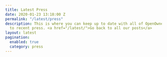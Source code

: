 ```yaml
---
title: Latest Press
date: 2020-01-23 13:18:00 Z
permalink: "/latest/press"
description: This is where you can keep up to date with all of OpenOwnership's responses
  to recent press. <a href="/latest/">Go back to all our posts</a>
layout: latest
pagination:
  enabled: true
  category: press
---
```


